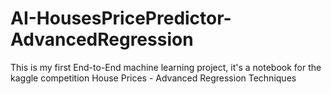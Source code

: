 # AI-HousesPricePredictor-AdvancedRegression
This is my first End-to-End machine learning project, it's a notebook for the kaggle competition House Prices - Advanced Regression Techniques
